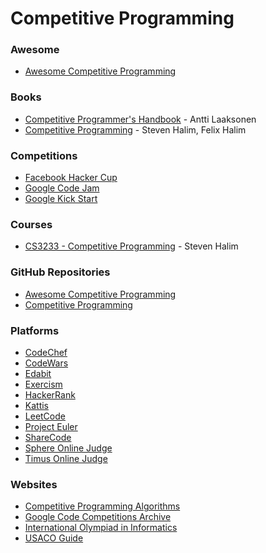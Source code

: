 # Competitive Programming

### Awesome

* [Awesome Competitive Programming](https://github.com/lnishan/awesome-competitive-programming)

### Books

* [Competitive Programmer's Handbook](https://cses.fi/book/book.pdf) - Antti Laaksonen
* [Competitive Programming](https://www.comp.nus.edu.sg/~stevenha/myteaching/competitive_programming/cp1.pdf) - Steven Halim, Felix Halim

### Competitions

* [Facebook Hacker Cup](https://www.facebook.com/codingcompetitions/hacker-cup/)
* [Google Code Jam](https://codingcompetitions.withgoogle.com/codejam)
* [Google Kick Start](https://codingcompetitions.withgoogle.com/kickstart)

### Courses

* [CS3233 - Competitive Programming](https://www.comp.nus.edu.sg/~stevenha/cs3233.html) - Steven Halim

### GitHub Repositories

* [Awesome Competitive Programming](https://github.com/lnishan/awesome-competitive-programming)
* [Competitive Programming](https://github.com/manishbisht/Competitive-Programming)

### Platforms

* [CodeChef](https://www.codechef.com/)
* [CodeWars](https://www.codewars.com/)
* [Edabit](https://edabit.com/)
* [Exercism](https://exercism.io/)
* [HackerRank](https://www.hackerrank.com)
* [Kattis](https://open.kattis.com/)
* [LeetCode](https://leetcode.com/)
* [Project Euler](https://projecteuler.net/)
* [ShareCode](https://sharecode.io/)
* [Sphere Online Judge](https://www.spoj.com/problems/classical/)
* [Timus Online Judge](https://acm.timus.ru/)

### Websites

* [Competitive Programming Algorithms](https://cp-algorithms.com/)
* [Google Code Competitions Archive](https://zibada.guru/gcj/)
* [International Olympiad in Informatics](https://ioinformatics.org/)
* [USACO Guide](https://usaco.guide/)
